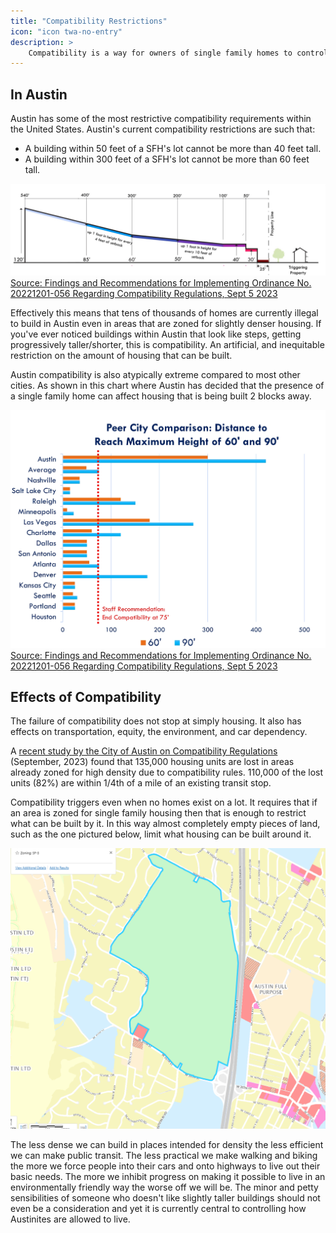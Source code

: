 ```yaml
---
title: "Compatibility Restrictions"
icon: "icon twa-no-entry"
description: >
    Compatibility is a way for owners of single family homes to control what others do with their homes and neighborhood. It's implemented as a second set of building restrictions beyond city zoning.
---
```

## In Austin

Austin has some of the most restrictive compatibility requirements within the United States. Austin's current compatibility restrictions are such that:

- A building within 50 feet of a SFH's lot cannot be more than 40 feet tall.
- A building within 300 feet of a SFH's lot cannot be more than 60 feet tall.

![A chart showing the full range of housing compatibility restrictions which extends from 25 feet at the property line limiting housing to 40 feet tall all the way to 540 feet of distance from a SFH restricting building height to 120 feet](/media/sfh_compatibility_distance.png)
[Source: Findings and Recommendations for Implementing Ordinance No. 20221201-056 Regarding Compatibility Regulations, Sept 5 2023](https://services.austintexas.gov/edims/document.cfm?id=414928)

Effectively this means that tens of thousands of homes are currently illegal to build in Austin even in areas that are zoned for slightly denser housing. If you've ever noticed buildings within Austin that look like steps, getting progressively taller/shorter, this is compatibility. An artificial, and inequitable restriction on the amount of housing that can be built.

Austin compatibility is also atypically extreme compared to most other cities. As shown in this chart where Austin has decided that the presence of a single family home can affect housing that is being built 2 blocks away.

![A chart showing that Austin compatibility restrictions are 2-3x in excess of the average compatibility for comparable cities](/media/austin_compatibility_vs_other_cities.png)
[Source: Findings and Recommendations for Implementing Ordinance No. 20221201-056 Regarding Compatibility Regulations, Sept 5 2023](https://services.austintexas.gov/edims/document.cfm?id=414928)

## Effects of Compatibility

The failure of compatibility does not stop at simply housing. It also has effects on transportation, equity, the environment, and car dependency.

A [recent study by the City of Austin on Compatibility Regulations](https://services.austintexas.gov/edims/document.cfm?id=414927) (September, 2023) found that 135,000 housing units are lost in areas already zoned for high density due to compatibility rules. 110,000 of the lost units (82%) are within 1/4th of a mile of an existing transit stop.

Compatibility triggers even when no homes exist on a lot. It requires that if an area is zoned for single family housing then that is enough to restrict what can be built by it. In this way almost completely empty pieces of land, such as the one pictured below, limit what housing can be built around it.

![The headquarters of the Texas National Guard is zoned for single family homes and triggers compatibility, preventing more housing from being built](/media/camp_mabry_triggers_compatibility.png)

The less dense we can build in places intended for density the less efficient we can make public transit. The less practical we make walking and biking the more we force people into their cars and onto highways to live out their basic needs. The more we inhibit progress on making it possible to live in an environmentally friendly way the worse off we will be. The minor and petty sensibilities of someone who doesn't like slightly taller buildings should not even be a consideration and yet it is currently central to controlling how Austinites are allowed to live.